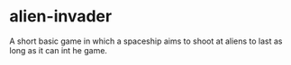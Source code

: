 # alien-invader
A short basic game in which a spaceship aims to shoot at aliens to last as long as it can int he game.
